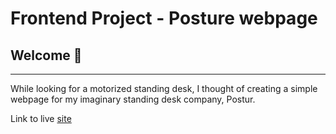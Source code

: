 # Frontend Project - Posture webpage

## Welcome :wave:

---

While looking for a motorized standing desk, I thought of creating a simple webpage for my imaginary 
standing desk company, Postur. 


Link to live [site]()